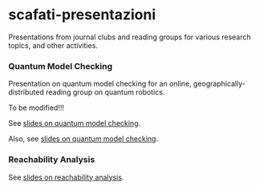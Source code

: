 # scafati-presentazioni
Presentations from journal clubs and reading groups for various research topics,
	and other activities.


### Quantum Model Checking
Presentation on quantum model checking for an online, geographically-distributed reading group on quantum robotics.

To be modified!!!

See [slides on quantum model checking](https://github.com/eda-ricercatore/scafati-presentazioni/tree/master/quantico-modello-verifica).

Also, see [slides on quantum model checking](https://github.com/eda-ricercatore/scafati-presentazioni/tree/master/quantico-verifica-formale).

###	Reachability Analysis

See [slides on reachability analysis](https://github.com/eda-ricercatore/scafati-presentazioni/tree/master/analisi-di-raggiungibilita).



###	












